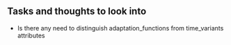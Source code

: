 ## Tasks and thoughts to look into
* Is there any need to distinguish adaptation_functions from time_variants attributes